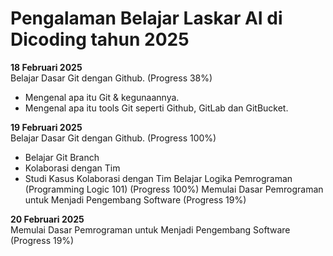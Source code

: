 # Pengalaman Belajar Laskar AI di Dicoding tahun 2025

**18 Februari 2025**<br>
Belajar Dasar Git dengan Github. (Progress 38%)
* Mengenal apa itu Git & kegunaannya.
* Mengenal apa itu tools Git seperti Github, GitLab dan GitBucket.

**19 Februari 2025**<br>
Belajar Dasar Git dengan Github. (Progress 100%) 
* Belajar Git Branch
* Kolaborasi dengan Tim
* Studi Kasus Kolaborasi dengan Tim
Belajar Logika Pemrograman (Programming Logic 101) (Progress 100%)
Memulai Dasar Pemrograman untuk Menjadi Pengembang Software (Progress 19%)

**20 Februari 2025**<br>
Memulai Dasar Pemrograman untuk Menjadi Pengembang Software (Progress 19%)
